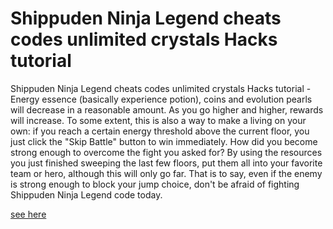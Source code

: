 # Shippuden Ninja Legend cheats codes unlimited crystals Hacks tutorial

Shippuden Ninja Legend cheats codes unlimited crystals Hacks tutorial - Energy essence (basically experience potion), coins and evolution pearls will decrease in a reasonable amount. As you go higher and higher, rewards will increase. To some extent, this is also a way to make a living on your own: if you reach a certain energy threshold above the current floor, you just click the "Skip Battle" button to win immediately. How did you become strong enough to overcome the fight you asked for? By using the resources you just finished sweeping the last few floors, put them all into your favorite team or hero, although this will only go far. That is to say, even if the enemy is strong enough to block your jump choice, don't be afraid of fighting Shippuden Ninja Legend code today.

[see here](https://djclubber.com/shippuden-ninja-legend/)
